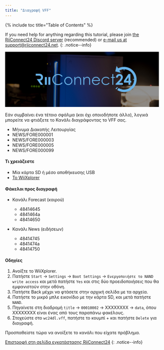 ```yaml
---
title: "Διαγραφή VFF"
---
```


{% include toc title="Table of Contents" %}

If you need help for anything regarding this tutorial, please join [the RiiConnect24 Discord server](https://discord.gg/rc24) (recommended) or [e-mail us at support@riiconnect24.net](mailto:support@riiconnect24.net).
{: .notice--info}

![Εικονίδιο RiiConnect24](/images/WiiRC24Logo.jpg)

Εάν συμβαίνει ένα τέτοιο σφάλμα (και όχι οποιοδήποτε άλλο), λογικά μπορείτε να φτιάξετε το Κανάλι διαγράφοντας το VFF σας.

+ Μήνυμα Διακοπής Λειτουργίας
+ NEWS/FORE000001
+ NEWS/FORE000003
+ NEWS/FORE000005
+ NEWS/FORE000099

#### Τι χρειάζεστε
* Μία κάρτα SD ή μέσο αποθήκευσης USB
* [Το WiiXplorer](https://sourceforge.net/projects/wiixplorer/files/latest/download)

#### Φάκελοι προς διαγραφή

+ Κανάλι Forecast (καιρού)
  + 48414645
  + 4841464a
  + 48414650

+ Κανάλι News (ειδήσεων)
  + 48414745
  + 4841474a
  + 48414750

#### Οδηγίες

1. Ανοίξτε το WiiXplorer.
2. Πατήστε `Start` -> `Settings` -> `Boot Settings` -> `Ενεργοποιήστε το NAND write access` και μετά πατήστε `Yes` και στις δύο προειδοποιήσεις που θα εμφανιστούν στην οθόνη.
3. Πατήστε Back μέχρι να φτάσετε στην αρχική σελίδα με τα αρχεία.
4. Πατήστε το μικρό μπλε εικονίδιο με την κάρτα SD, και μετά πατήστε `NAND`.
5. Πηγαίνετε στη διαδρομή `title` -> `00010002` -> XXXXXXXX -> `data`, όπου XXXXXXXX είναι ένας από τους παραπάνω φακέλους.
6. Στοχεύστε στο `wc24dl.vff`, πατήστε το κουμπί + και πατήστε `Delete` για διαγραφή.

Προσπαθείστε τώρα να ανοίξετε το κανάλι που είχατε πρόβλημα.

[Επιστροφή στη σελίδα εγκατάστασης RiiConnect24](riiconnect24)
{: .notice--info}
